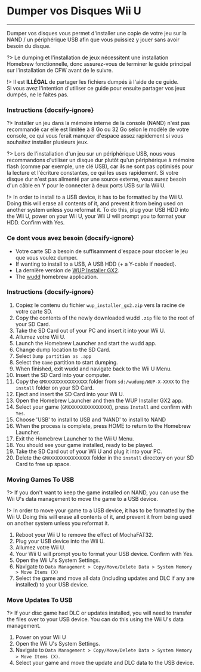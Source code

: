 # Dumper vos Disques Wii U
---
Dumper vos disques vous permet d'installer une copie de votre jeu sur la NAND / un périphérique USB afin que vous puissiez y jouer sans avoir besoin du disque.

?> Le dumping et l'installation de jeux nécessitent une installation Homebrew fonctionnelle, donc assurez-vous de terminer le guide principal sur l'installation de CFW avant de le suivre.

!> Il est **ILLÉGAL** de partager les fichiers dumpés à l'aide de ce guide.  
Si vous avez l'intention d'utiliser ce guide pour ensuite partager vos jeux dumpés, ne le faites pas.

### Instructions {docsify-ignore}

?> Installer un jeu dans la mémoire interne de la console (NAND) n'est pas recommandé car elle est limitée à 8 Go ou 32 Go selon le modèle de votre console, ce qui vous ferait manquer d'espace assez rapidement si vous souhaitez installer plusieurs jeux.

?> Lors de l'installation d'un jeu sur un périphérique USB, nous vous recommandons d'utiliser un disque dur plutôt qu'un périphérique à mémoire flash (comme par exemple, une clé USB), car ils ne sont pas optimisés pour la lecture et l'écriture constantes, ce qui les uses rapidement. Si votre disque dur n'est pas alimenté par une source externe, vous aurez besoin d'un câble en Y pour le connecter à deux ports USB sur la Wii U.

!> In order to install to a USB device, it has to be formatted by the Wii U. Doing this will erase all contents of it, and prevent it from being used on another system unless you reformat it. To do this, plug your USB HDD into the Wii U, power on your Wii U, your Wii U will prompt you to format your HDD. Confirm with Yes.

### Ce dont vous avez besoin {docsify-ignore}

- Votre carte SD a besoin de suffisamment d'espace pour stocker le jeu que vous voulez dumper.
- If wanting to install to a USB, A USB HDD (+ a Y-cable if needed).
- La dernière version de [WUP Installer GX2](https://wiiubru.com/appstore/zips/wup_installer_gx2.zip).
- The [wudd](https://github.com/wiiu-env/wudd/releases) homebrew application.

### Instructions {docsify-ignore}

1. Copiez le contenu du fichier `wup_installer_gx2.zip` vers la racine de votre carte SD.
1. Copy the contents of the newly downloaded wudd `.zip` file to the root of your SD Card.
1. Take the SD Card out of your PC and insert it into your Wii U.
1. Allumez votre Wii U.
1. Launch the Homebrew Launcher and start the wudd app.
1. Change dump location to the SD Card.
1. Select `Dump partition as .app`
1. Select the `Game` partition to start dumping.
1. When finished, exit wudd and navigate back to the Wii U Menu.
1. Insert the SD Card into your computer.
1. Copy the `GMXXXXXXXXXXXXXXXX` folder from `sd:/wudump/WUP-X-XXXX` to the `install` folder on your SD Card.
1. Eject and insert the SD Card into your Wii U.
1. Open the Homebrew Launcher and then the WUP Installer GX2 app.
1. Select your game (`GMXXXXXXXXXXXXXXXX`), press `Install` and confirm with `Yes`.
1. Choose 'USB' to install to USB and 'NAND' to install to NAND
1. When the process is complete, press HOME to return to the Homebrew Launcher.
1. Exit the Homebrew Launcher to the Wii U Menu.
1. You should see your game installed, ready to be played.
1. Take the SD Card out of your Wii U and plug it into your PC.
1. Delete the `GMXXXXXXXXXXXXXXXX` folder in the `install` directory on your SD Card to free up space.

### Moving Games To USB

?> If you don't want to keep the game installed on NAND, you can use the Wii U's data management to move the game to a USB device.

!> In order to move your game to a USB device, it has to be formatted by the Wii U. Doing this will erase all contents of it, and prevent it from being used on another system unless you reformat it.

1. Reboot your Wii U to remove the effect of MochaFAT32.
1. Plug your USB device into the Wii U.
1. Allumez votre Wii U.
1. Your Wii U will prompt you to format your USB device. Confirm with Yes.
1. Open the Wii U's System Settings.
1. Navigate to `Data Management > Copy/Move/Delete Data > System Memory > Move Items (X)`
1. Select the game and move all data (including updates and DLC if any are installed) to your USB device.

### Move Updates To USB

?> If your disc game had DLC or updates installed, you will need to transfer the files over to your USB device. You can do this using the Wii U's data management.

1. Power on your Wii U
1. Open the Wii U's System Settings.
1. Navigate to `Data Management > Copy/Move/Delete Data > System Memory > Move Items (X)`.
1. Select your game and move the update and DLC data to the USB device.
